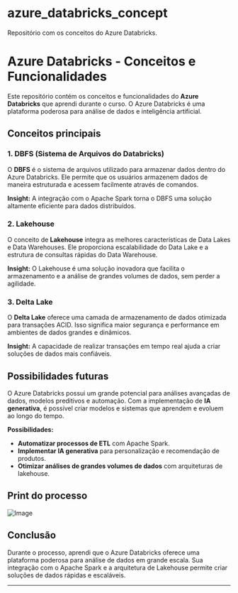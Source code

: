 # azure_databricks_concept
Repositório com os conceitos do Azure Databricks.
# Azure Databricks - Conceitos e Funcionalidades

Este repositório contém os conceitos e funcionalidades do **Azure Databricks** que aprendi durante o curso. O Azure Databricks é uma plataforma poderosa para análise de dados e inteligência artificial.

## Conceitos principais

### 1. **DBFS (Sistema de Arquivos do Databricks)**
O **DBFS** é o sistema de arquivos utilizado para armazenar dados dentro do Azure Databricks. Ele permite que os usuários armazenem dados de maneira estruturada e acessem facilmente através de comandos.

**Insight:** A integração com o Apache Spark torna o DBFS uma solução altamente eficiente para dados distribuídos.

### 2. **Lakehouse**
O conceito de **Lakehouse** integra as melhores características de Data Lakes e Data Warehouses. Ele proporciona escalabilidade do Data Lake e a estrutura de consultas rápidas do Data Warehouse.

**Insight:** O Lakehouse é uma solução inovadora que facilita o armazenamento e a análise de grandes volumes de dados, sem perder a agilidade.

### 3. **Delta Lake**
O **Delta Lake** oferece uma camada de armazenamento de dados otimizada para transações ACID. Isso significa maior segurança e performance em ambientes de dados grandes e dinâmicos.

**Insight:** A capacidade de realizar transações em tempo real ajuda a criar soluções de dados mais confiáveis.

## Possibilidades futuras

O Azure Databricks possui um grande potencial para análises avançadas de dados, modelos preditivos e automação. Com a implementação de **IA generativa**, é possível criar modelos e sistemas que aprendem e evoluem ao longo do tempo.

**Possibilidades:** 
- **Automatizar processos de ETL** com Apache Spark.
- **Implementar IA generativa** para personalização e recomendação de produtos.
- **Otimizar análises de grandes volumes de dados** com arquiteturas de lakehouse.

## Print do processo

![Image](https://github.com/user-attachments/assets/a2fc16cc-6b44-4ace-8bbd-66d4b9e4b3d3)

## Conclusão

Durante o processo, aprendi que o Azure Databricks oferece uma plataforma poderosa para análise de dados em grande escala. Sua integração com o Apache Spark e a arquitetura de Lakehouse permite criar soluções de dados rápidas e escaláveis.

---
